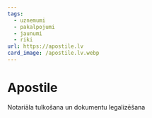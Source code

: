 ```yaml
---
tags:
  - uznemumi
  - pakalpojumi
  - jaunumi
  - riki
url: https://apostile.lv
card_image: /apostile.lv.webp
---
```


# Apostile

Notariāla tulkošana un dokumentu legalizēšana
